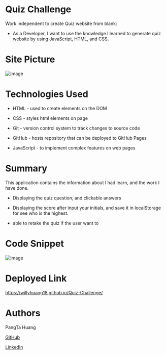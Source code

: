 # Quiz Challenge

Work independent to create Quiz website from blank:

- As a Developer, I want to use the knowledge I learned to generate quiz website by using JavaScript, HTML, and CSS.

# Site Picture
![image](https://user-images.githubusercontent.com/87446864/148333090-19b59447-4c28-413b-bb3f-f36ba4aa827f.png)

# Technologies Used
- HTML - used to create elements on the DOM

- CSS - styles html elements on page

- Git - version control system to track changes to source code

- GitHub - hosts repository that can be deployed to GitHub Pages

- JavaScript -  to implement complex features on web pages

# Summary
This application contains the information about I had learn, and the work I have done.

- Displaying the quiz question, and clickable answers

- Displaying the score after input your initials, and save it in localStorage for see who is the highest.

- able to retake the quiz if the user want to

# Code Snippet
![image](https://user-images.githubusercontent.com/87446864/148332987-f8829b1b-067a-442e-bbb8-3e8c7d63690c.png)


# Deployed Link
https://willyhuang18.github.io/Quiz-Challenge/

# Authors
PangTa Huang


<a href ="https://github.com/willyhuang18/HomeWork">GitHub</a>


<a href ="https://www.linkedin.com/feed/">LinkedIn</a>
